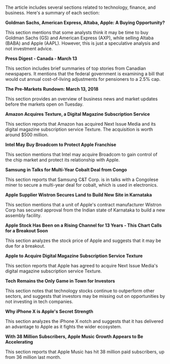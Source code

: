 The article includes several sections related to technology, finance, and business. Here's a summary of each section:

**Goldman Sachs, American Express, Altaba, Apple: A Buying Opportunity?**

This section mentions that some analysts think it may be time to buy Goldman Sachs (GS) and American Express (AXP), while selling Altaba (BABA) and Apple (AAPL). However, this is just a speculative analysis and not investment advice.

**Press Digest - Canada - March 13**

This section includes brief summaries of top stories from Canadian newspapers. It mentions that the federal government is examining a bill that would cut annual cost-of-living adjustments for pensioners to a 2.5% cap.

**The Pre-Markets Rundown: March 13, 2018**

This section provides an overview of business news and market updates before the markets open on Tuesday.

**Amazon Acquires Texture, a Digital Magazine Subscription Service**

This section reports that Amazon has acquired Next Issue Media and its digital magazine subscription service Texture. The acquisition is worth around $500 million.

**Intel May Buy Broadcom to Protect Apple Franchise**

This section mentions that Intel may acquire Broadcom to gain control of the chip market and protect its relationship with Apple.

**Samsung in Talks for Multi-Year Cobalt Deal from Congo**

This section reports that Samsung C&T Corp. is in talks with a Congolese miner to secure a multi-year deal for cobalt, which is used in electronics.

**Apple Supplier Wistron Secures Land to Build New Site in Karnataka**

This section mentions that a unit of Apple's contract manufacturer Wistron Corp has secured approval from the Indian state of Karnataka to build a new assembly facility.

**Apple Stock Has Been on a Rising Channel for 13 Years - This Chart Calls for a Breakout Soon**

This section analyzes the stock price of Apple and suggests that it may be due for a breakout.

**Apple to Acquire Digital Magazine Subscription Service Texture**

This section reports that Apple has agreed to acquire Next Issue Media's digital magazine subscription service Texture.

**Tech Remains the Only Game in Town for Investors**

This section notes that technology stocks continue to outperform other sectors, and suggests that investors may be missing out on opportunities by not investing in tech companies.

**Why iPhone X is Apple's Secret Strength**

This section analyzes the iPhone X notch and suggests that it has delivered an advantage to Apple as it fights the wider ecosystem.

**With 38 Million Subscribers, Apple Music Growth Appears to Be Accelerating**

This section reports that Apple Music has hit 38 million paid subscribers, up from 36 million last month.